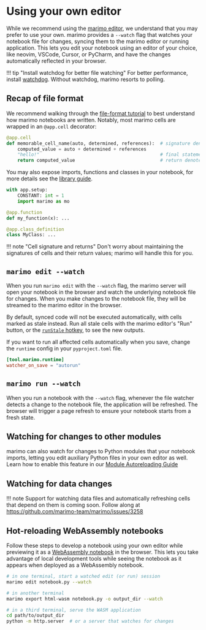 # Using your own editor

While we recommend using the [marimo editor](index.md),
we understand that you may prefer to use your own. marimo provides a
`--watch` flag that watches your notebook file for changes, syncing them to
the marimo editor or running application. This lets you edit your notebook
using an editor of your choice, like neovim, VSCode, Cursor, or PyCharm, and
have the changes automatically reflected in your browser.

!!! tip "Install watchdog for better file watching"
    For better performance, install [watchdog](https://pypi.org/project/watchdog/).
    Without watchdog, marimo resorts to polling.

## Recap of file format

We recommend walking through the [file-format tutorial]() to best understand
how marimo notebooks are written. Notably, most marimo cells are wrapped
in an `@app.cell` decorator:

```python
@app.cell
def memorable_cell_name(auto, determined, references):  # signature denotes cell inputs
    computed_value = auto + determined + references
    "hello!"                                            # final statement are outputted
    return computed_value                               # return denotes cell outputs
```

You may also expose imports, functions and classes in your notebook, for more
details see the [library guide](../reusing_functions.md).

```python
with app.setup:
    CONSTANT: int = 1
    import marimo as mo

@app.function
def my_function(x): ...

@app.class_definition
class MyClass: ...
```

!!! note "Cell signature and returns"
    Don't worry about maintaining the signatures of cells and their return
    values; marimo will handle this for you.

## `marimo edit --watch`

When you run `marimo edit` with the `--watch` flag, the marimo server
will open your notebook in the browser and watch the underlying notebook
file for changes. When you make changes to the notebook file, they will be
streamed to the marimo editor in the browser.

By default, synced code will not be executed automatically, with cells marked
as stale instead. Run all stale cells with the marimo editor's "Run" button, or
the [`runStale` hotkey](hotkeys.md), to see the new outputs.

If you want to run all affected cells automatically when you save, change the
`runtime` config in your `pyproject.toml` file.

```toml
[tool.marimo.runtime]
watcher_on_save = "autorun"
```

## `marimo run --watch`

When you run a notebook with the `--watch` flag, whenever the file watcher
detects a change to the notebook file, the application will be refreshed. The
browser will trigger a page refresh to ensure your notebook starts from a fresh
state.

## Watching for changes to other modules

marimo can also watch for changes to Python modules that your notebook imports,
letting you edit auxiliary Python files in your own editor as well. Learn how
to enable this feature in our [Module Autoreloading
Guide](module_autoreloading.md)

## Watching for data changes

!!! note
    Support for watching data files and automatically refreshing cells that
    depend on them is coming soon. Follow along at
    <https://github.com/marimo-team/marimo/issues/3258>

## Hot-reloading WebAssembly notebooks

Follow these steps to develop a notebook using your own editor while previewing
it as a [WebAssembly notebook](../wasm.md) in the browser. This lets you take
advantage of local development tools while seeing the notebook as it appears
when deployed as a WebAssembly notebook.

```bash
# in one terminal, start a watched edit (or run) session
marimo edit notebook.py --watch

# in another terminal
marimo export html-wasm notebook.py -o output_dir --watch

# in a third terminal, serve the WASM application
cd path/to/output_dir
python -m http.server  # or a server that watches for changes
```
